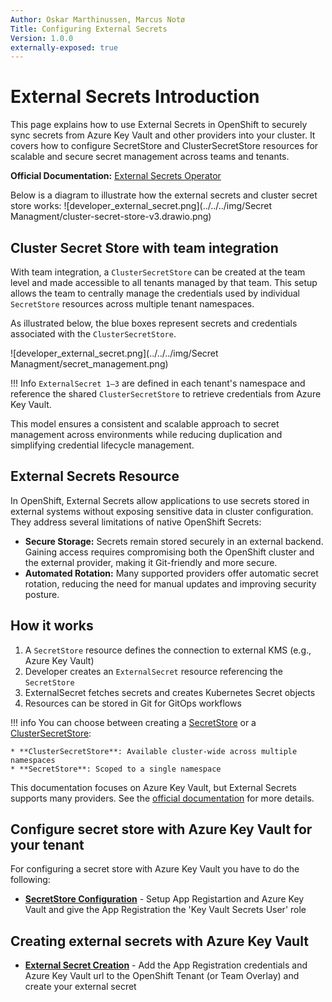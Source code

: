 ```yaml
---
Author: Oskar Marthinussen, Marcus Notø
Title: Configuring External Secrets
Version: 1.0.0
externally-exposed: true
--- 
```


# External Secrets Introduction

This page explains how to use External Secrets in OpenShift to securely sync secrets from Azure Key Vault and other providers into your cluster.
It covers how to configure SecretStore and ClusterSecretStore resources for scalable and secure secret management across teams and tenants.


**Official Documentation:** [External Secrets Operator](https://external-secrets.io/latest/)

Below is a diagram to illustrate how the external secrets and cluster secret store works:
![developer_external_secret.png](../../../img/Secret Managment/cluster-secret-store-v3.drawio.png)

## Cluster Secret Store with team integration

With team integration, a `ClusterSecretStore` can be created at the team level and made accessible to all tenants managed by that team. This setup allows the team to centrally manage the credentials used by individual `SecretStore` resources across multiple tenant namespaces.

As illustrated below, the blue boxes represent secrets and credentials associated with the `ClusterSecretStore`.

![developer_external_secret.png](../../../img/Secret Managment/secret_management.png)

!!! Info
    `ExternalSecret 1–3` are defined in each tenant's namespace and reference the shared `ClusterSecretStore` to retrieve credentials from Azure Key Vault. 

This model ensures a consistent and scalable approach to secret management across environments while reducing duplication and simplifying credential lifecycle management.



## External Secrets Resource

In OpenShift, External Secrets allow applications to use secrets stored in external systems without exposing sensitive data in cluster configuration. They address several limitations of native OpenShift Secrets:

* **Secure Storage:** Secrets remain stored securely in an external backend. Gaining access requires compromising both the OpenShift cluster and the external provider, making it Git-friendly and more secure.
* **Automated Rotation:** Many supported providers offer automatic secret rotation, reducing the need for manual updates and improving security posture.

## How it works
1. A `SecretStore` resource defines the connection to external KMS (e.g., Azure Key Vault)
2. Developer creates an `ExternalSecret` resource referencing the `SecretStore`
3. ExternalSecret fetches secrets and creates Kubernetes Secret objects
4. Resources can be stored in Git for GitOps workflows

!!! info
    You can choose between creating a <ins>SecretStore</ins> or a <ins>ClusterSecretStore</ins>:

    * **ClusterSecretStore**: Available cluster-wide across multiple namespaces
    * **SecretStore**: Scoped to a single namespace

This documentation focuses on Azure Key Vault, but External Secrets supports many providers. See the [official documentation](https://external-secrets.io/latest/) for more details.

## Configure secret store with Azure Key Vault for your tenant

For configuring a secret store with Azure Key Vault you have to do the following:

- [**SecretStore Configuration**](configuration-secretstore.md) - Setup App Registartion and Azure Key Vault and give the App Registration the 'Key Vault Secrets User' role

## Creating external secrets with Azure Key Vault

- [**External Secret Creation**](creating-external-secrets.md) - Add the App Registration credentials and Azure Key Vault url to the OpenShift Tenant (or Team Overlay) and create your external secret